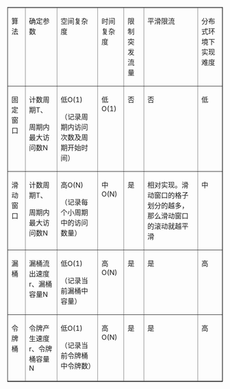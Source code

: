 <table border="1" cellspacing="0">
    <tbody>
        <tr>
            <td style="vertical-align:top;">
                <p style="margin-left:0cm;">算法</p>
            </td>
            <td style="vertical-align:top;">
                <p style="margin-left:0cm;">确定参数</p>
            </td>
            <td style="vertical-align:top;">
                <p style="margin-left:0cm;">空间复杂度</p>
            </td>
            <td style="vertical-align:top;">
                <p style="margin-left:0cm;">时间复杂度</p>
            </td>
            <td style="vertical-align:top;">
                <p style="margin-left:0cm;">限制突发流量</p>
            </td>
            <td style="vertical-align:top;">
                <p style="margin-left:0cm;">平滑限流</p>
            </td>
            <td style="vertical-align:top;">
                <p style="margin-left:0cm;">分布式环境下实现难度</p>
            </td>
        </tr>
        <tr>
            <td style="vertical-align:top;">
                <p style="margin-left:0cm;">固定窗口</p>
            </td>
            <td style="vertical-align:top;">
                <p style="margin-left:0cm;">计数周期T、</p>
                <p style="margin-left:0cm;">周期内最大访问数N</p>
            </td>
            <td style="vertical-align:top;">
                <p style="margin-left:0cm;">低O(1)</p>
                <p style="margin-left:0cm;">（记录周期内访问次数及周期开始时间）</p>
            </td>
            <td style="vertical-align:top;">
                <p style="margin-left:0cm;">低O(1)</p>
            </td>
            <td style="vertical-align:top;">
                <p style="margin-left:0cm;">否</p>
            </td>
            <td style="vertical-align:top;">
                <p style="margin-left:0cm;">否</p>
            </td>
            <td style="vertical-align:top;">
                <p style="margin-left:0cm;">低</p>
            </td>
        </tr>
        <tr>
            <td style="vertical-align:top;">
                <p style="margin-left:0cm;">滑动窗口</p>
            </td>
            <td style="vertical-align:top;">
                <p style="margin-left:0cm;">计数周期T、</p>
                <p style="margin-left:0cm;">周期内最大访问数N</p>
            </td>
            <td style="vertical-align:top;">
                <p style="margin-left:0cm;">高O(N)</p>
                <p style="margin-left:0cm;">（记录每个小周期中的访问数量）</p>
            </td>
            <td style="vertical-align:top;">
                <p style="margin-left:0cm;">中O(N)</p>
            </td>
            <td style="vertical-align:top;">
                <p style="margin-left:0cm;">是</p>
            </td>
            <td style="vertical-align:top;">
                <p style="margin-left:0cm;">相对实现。滑动窗口的格子划分的越多，那么滑动窗口的滚动就越平滑</p>
            </td>
            <td style="vertical-align:top;">
                <p style="margin-left:0cm;">中</p>
            </td>
        </tr>
        <tr>
            <td style="vertical-align:top;">
                <p style="margin-left:0cm;">漏桶</p>
            </td>
            <td style="vertical-align:top;">
                <p style="margin-left:0cm;">漏桶流出速度r、漏桶容量N</p>
            </td>
            <td style="vertical-align:top;">
                <p style="margin-left:0cm;">低O(1)</p>
                <p style="margin-left:0cm;">（记录当前漏桶中容量）</p>
            </td>
            <td style="vertical-align:top;">
                <p style="margin-left:0cm;">高O(N)</p>
            </td>
            <td style="vertical-align:top;">
                <p style="margin-left:0cm;">是</p>
            </td>
            <td style="vertical-align:top;">
                <p style="margin-left:0cm;">是</p>
            </td>
            <td style="vertical-align:top;">
                <p style="margin-left:0cm;">高</p>
            </td>
        </tr>
        <tr>
            <td style="vertical-align:top;">
                <p style="margin-left:0cm;">令牌桶</p>
            </td>
            <td style="vertical-align:top;">
                <p style="margin-left:0cm;">令牌产生速度r、令牌桶容量N</p>
            </td>
            <td style="vertical-align:top;">
                <p style="margin-left:0cm;">低O(1)</p>
                <p style="margin-left:0cm;">（记录当前令牌桶中令牌数）</p>
            </td>
            <td style="vertical-align:top;">
                <p style="margin-left:0cm;">高O(N)</p>
            </td>
            <td style="vertical-align:top;">
                <p style="margin-left:0cm;">是</p>
            </td>
            <td style="vertical-align:top;">
                <p style="margin-left:0cm;">是</p>
            </td>
            <td style="vertical-align:top;">
                <p style="margin-left:0cm;">高</p>
            </td>
        </tr>
    </tbody>
</table>

